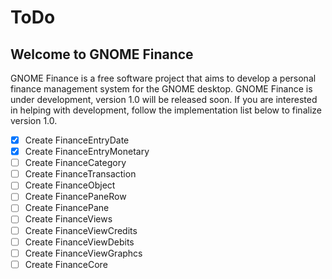 # ToDo

## Welcome to GNOME Finance

GNOME Finance is a free software project that aims to develop a 
personal finance management system for the GNOME desktop.
GNOME Finance is under development, version 1.0 will be released soon.
If you are interested in helping with development, follow the implementation 
list below to finalize version 1.0.

 - [x] Create FinanceEntryDate
 - [x] Create FinanceEntryMonetary
 - [ ] Create FinanceCategory
 - [ ] Create FinanceTransaction
 - [ ] Create FinanceObject
 - [ ] Create FinancePaneRow
 - [ ] Create FinancePane
 - [ ] Create FinanceViews
 - [ ] Create FinanceViewCredits
 - [ ] Create FinanceViewDebits
 - [ ] Create FinanceViewGraphcs
 - [ ] Create FinanceCore
